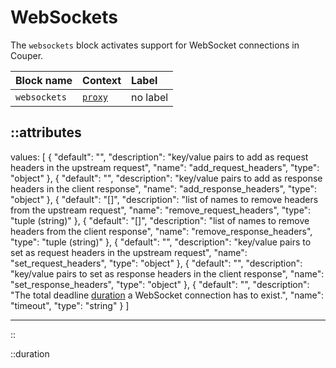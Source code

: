 # WebSockets

The `websockets` block activates support for WebSocket connections in Couper.

| Block name   | Context                               | Label    |
|:-------------|:--------------------------------------|:---------|
| `websockets` | [`proxy`](/configuration/block/proxy) | no label |

::attributes
---
values: [
  {
    "default": "",
    "description": "key/value pairs to add as request headers in the upstream request",
    "name": "add_request_headers",
    "type": "object"
  },
  {
    "default": "",
    "description": "key/value pairs to add as response headers in the client response",
    "name": "add_response_headers",
    "type": "object"
  },
  {
    "default": "[]",
    "description": "list of names to remove headers from the upstream request",
    "name": "remove_request_headers",
    "type": "tuple (string)"
  },
  {
    "default": "[]",
    "description": "list of names to remove headers from the client response",
    "name": "remove_response_headers",
    "type": "tuple (string)"
  },
  {
    "default": "",
    "description": "key/value pairs to set as request headers in the upstream request",
    "name": "set_request_headers",
    "type": "object"
  },
  {
    "default": "",
    "description": "key/value pairs to set as response headers in the client response",
    "name": "set_response_headers",
    "type": "object"
  },
  {
    "default": "",
    "description": "The total deadline [duration](#duration) a WebSocket connection has to exist.",
    "name": "timeout",
    "type": "string"
  }
]

---
::

::duration
